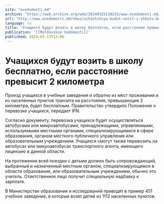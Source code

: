 ```yaml
---
site: "evedomosti.md"
archive: "https://web.archive.org/web/20240325110255/www.evedomosti.md/news/uchashihsya-budut-vozit-v-shkolu-besplatno-esli-rasstoyanie"
url: "http://www.evedomosti.md/news/uchashihsya-budut-vozit-v-shkolu-besplatno-esli-rasstoyanie"
language: ru
title: "Учащихся будут возить в школу бесплатно, если расстояние превысит 2 километра"
publication: '[[Moldavskie Vedomosti]]'
published: 2024-03-13T13:06
---
```


# Учащихся будут возить в школу бесплатно, если расстояние превысит 2 километра

Проезд учащихся в учебные заведения и обратно из мест проживания и из населенных пунктов транзита на расстояния, превышающие 2 километра, будет бесплатным. Правительство утвердило Положение о перевозке учащихся, передает IPN.

Согласно документу, перевозка учащихся будет осуществляться автобусами или микроавтобусами, принадлежащими, управляемыми, используемыми местными органами, специализирующимися в сфере образования, органом местного публичного управления или образовательным учреждением. Учащихся смогут также перевозить на автобусах или микроавтобусах транспортного агента, имеющего лицензию в данной области.

На протяжении всей поездки с детьми должен быть сопровождающий, выбранный и назначенный местным органом, специализирующимся в области образования, или образовательным учреждением, обычно это учитель. Ответственное лицо получит специальную надбавку к зарплате.

В Министерстве образования и исследований приводят в пример 451 учебное заведение, в которые возят детей из 1112 населенных пунктов.